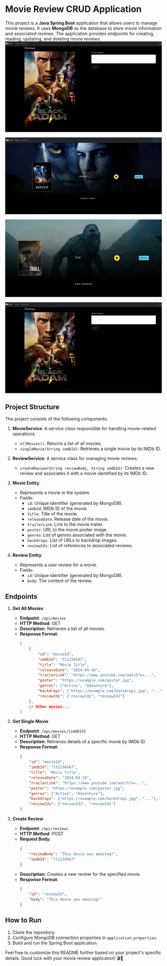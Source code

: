 # Movie Review CRUD Application
This project is a **Java Spring Boot** application that allows users to manage movie reviews. It uses **MongoDB** as the database to store movie information and associated reviews. The application provides endpoints for creating, reading, updating, and deleting movie reviews.
![](https://github.com/Iuryppedrosa/API-Moveis-FrontEnd/blob/main/imgs/322019378-eec997a3-d288-4ba3-b3dd-87670af22ae3.png?raw=true)

![](https://github.com/Iuryppedrosa/API-Moveis-FrontEnd/blob/main/imgs/322019370-21bc51cf-14e6-4a63-8b8e-a5c7f3e3df1d.png?raw=true)


![](https://github.com/Iuryppedrosa/API-Moveis-FrontEnd/blob/main/imgs/322019373-780081ca-8612-47e3-b8c1-f5d9d95eb016.png?raw=true)

![](https://github.com/Iuryppedrosa/API-Moveis-FrontEnd/blob/main/imgs/322019378-eec997a3-d288-4ba3-b3dd-87670af22ae3.png?raw=true)

## Project Structure
The project consists of the following components:

1. **MovieService**: A service class responsible for handling movie-related operations.
    - `allMovies()`: Returns a list of all movies.
    - `singleMovie(String imdbId)`: Retrieves a single movie by its IMDb ID.

2. **ReviewService**: A service class for managing movie reviews.
    - `createReview(String reviewBody, String imdbId)`: Creates a new review and associates it with a movie identified by its IMDb ID.

3. **Movie Entity**:
    - Represents a movie in the system.
    - Fields:
        - `id`: Unique identifier (generated by MongoDB).
        - `imdbId`: IMDb ID of the movie.
        - `title`: Title of the movie.
        - `releaseDate`: Release date of the movie.
        - `trailerLink`: Link to the movie trailer.
        - `poster`: URL to the movie poster image.
        - `genres`: List of genres associated with the movie.
        - `backdrops`: List of URLs to backdrop images.
        - `reviewIds`: List of references to associated reviews.

4. **Review Entity**:
    - Represents a user review for a movie.
    - Fields:
        - `id`: Unique identifier (generated by MongoDB).
        - `body`: The content of the review.

## Endpoints

1. **Get All Movies**
    - **Endpoint**: `/api/movies`
    - **HTTP Method**: GET
    - **Description**: Retrieves a list of all movies.
    - **Response Format**:
        ```json
        [
            {
                "id": "movieId",
                "imdbId": "tt1234567",
                "title": "Movie Title",
                "releaseDate": "2024-04-10",
                "trailerLink": "https://www.youtube.com/watch?v=...",
                "poster": "https://example.com/poster.jpg",
                "genres": ["Action", "Adventure"],
                "backdrops": ["https://example.com/backdrop1.jpg", "..."],
                "reviewIds": ["reviewId1", "reviewId2"]
            },
            // Other movies...
        ]
        ```

2. **Get Single Movie**
    - **Endpoint**: `/api/movies/{imdbId}`
    - **HTTP Method**: GET
    - **Description**: Retrieves details of a specific movie by IMDb ID.
    - **Response Format**:
        ```json
        {
            "id": "movieId",
            "imdbId": "tt1234567",
            "title": "Movie Title",
            "releaseDate": "2024-04-10",
            "trailerLink": "https://www.youtube.com/watch?v=...",
            "poster": "https://example.com/poster.jpg",
            "genres": ["Action", "Adventure"],
            "backdrops": ["https://example.com/backdrop1.jpg", "..."],
            "reviewIds": ["reviewId1", "reviewId2"]
        }
        ```

3. **Create Review**
    - **Endpoint**: `/api/reviews`
    - **HTTP Method**: POST
    - **Request Body**:
        ```json
        {
            "reviewBody": "This movie was amazing!",
            "imdbId": "tt1234567"
        }
        ```
    - **Description**: Creates a new review for the specified movie.
    - **Response Format**:
        ```json
        {
            "id": "reviewId",
            "body": "This movie was amazing!"
        }
        ```
## How to Run
1. Clone the repository.
2. Configure MongoDB connection properties in `application.properties`.
3. Build and run the Spring Boot application.

Feel free to customize this README further based on your project's specific details. Good luck with your movie review application! 🎬🍿


